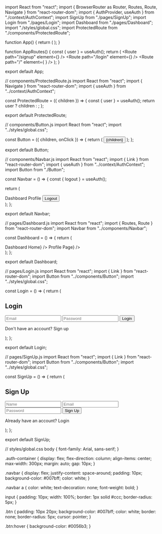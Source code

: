 import React from "react";
import { BrowserRouter as Router, Routes, Route, Navigate } from "react-router-dom";
import { AuthProvider, useAuth } from "./context/AuthContext";
import SignUp from "./pages/SignUp";
import Login from "./pages/Login";
import Dashboard from "./pages/Dashboard";
import "./styles/global.css";
import ProtectedRoute from "./components/ProtectedRoute";

function App() {
return (
<AuthProvider>
<Router>
<AppRoutes />
</Router>
</AuthProvider>
);
}

function AppRoutes() {
const { user } = useAuth();
return (
<Routes>
<Route path="/signup" element={<SignUp />} />
<Route path="/login" element={<Login />} />
<Route
path="/"
element={
<ProtectedRoute>
<Dashboard />
</ProtectedRoute>
}
/>
</Routes>
);
}

export default App;

// components/ProtectedRoute.js
import React from "react";
import { Navigate } from "react-router-dom";
import { useAuth } from "../context/AuthContext";

const ProtectedRoute = ({ children }) => {
const { user } = useAuth();
return user ? children : <Navigate to="/login" />;
};

export default ProtectedRoute;

// components/Button.js
import React from "react";
import "../styles/global.css";

const Button = ({ children, onClick }) => {
return (
<button className="btn" onClick={onClick}>
{children}
</button>
);
};

export default Button;

// components/Navbar.js
import React from "react";
import { Link } from "react-router-dom";
import { useAuth } from "../context/AuthContext";
import Button from "./Button";

const Navbar = () => {
const { logout } = useAuth();

return (
<nav className="navbar">
<Link to="/">Dashboard</Link>
<Link to="/profile">Profile</Link>
<Button onClick={logout}>Logout</Button>
</nav>
);
};

export default Navbar;

// pages/Dashboard.js
import React from "react";
import { Routes, Route } from "react-router-dom";
import Navbar from "../components/Navbar";

const Dashboard = () => {
return (
<div>
<Navbar />
<Routes>
<Route path="/" element={<h2>Dashboard Home</h2>} />
<Route path="/profile" element={<h2>Profile Page</h2>} />
</Routes>
</div>
);
};

export default Dashboard;

// pages/Login.js
import React from "react";
import { Link } from "react-router-dom";
import Button from "../components/Button";
import "../styles/global.css";

const Login = () => {
return (
<div className="auth-container">
<h2>Login</h2>
<input type="email" placeholder="Email" />
<input type="password" placeholder="Password" />
<Button>Login</Button>
<p>
Don't have an account? <Link to="/signup">Sign up</Link>
</p>
</div>
);
};

export default Login;

// pages/SignUp.js
import React from "react";
import { Link } from "react-router-dom";
import Button from "../components/Button";
import "../styles/global.css";

const SignUp = () => {
return (
<div className="auth-container">
<h2>Sign Up</h2>
<input type="text" placeholder="Name" />
<input type="email" placeholder="Email" />
<input type="password" placeholder="Password" />
<Button>Sign Up</Button>
<p>
Already have an account? <Link to="/login">Login</Link>
</p>
</div>
);
};

export default SignUp;

// styles/global.css
body {
font-family: Arial, sans-serif;
}

.auth-container {
display: flex;
flex-direction: column;
align-items: center;
max-width: 300px;
margin: auto;
gap: 10px;
}

.navbar {
display: flex;
justify-content: space-around;
padding: 10px;
background-color: #007bff;
color: white;
}

.navbar a {
color: white;
text-decoration: none;
font-weight: bold;
}

input {
padding: 10px;
width: 100%;
border: 1px solid #ccc;
border-radius: 5px;
}

.btn {
padding: 10px 20px;
background-color: #007bff;
color: white;
border: none;
border-radius: 5px;
cursor: pointer;
}

.btn:hover {
background-color: #0056b3;
}
